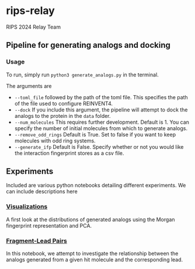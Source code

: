 # rips-relay
RIPS 2024 Relay Team

## Pipeline for generating analogs and docking

### Usage

To run, simply run `python3 generate_analogs.py` in the terminal. 

The arguments are

* `--toml_file` followed by the path of the toml file. This specifies the path of the file used to configure REINVENT4.
* `--dock` If you include this argument, the pipeline will attempt to dock the analogs to the protein in the `data` folder.
* `--num_molecules` This requires further development. Default is 1. You can specify the number of initial molecules from which to generate analogs.
* `--remove_odd_rings` Default is True. Set to false if you want to keep molecules with odd ring systems.
* `--generate_ifp` Default is False. Specify whether or not you would like the interaction fingerprint stores as a csv file.



## Experiments

Included are various python notebooks detailing different experiments. We can include descriptions here

### [Visualizations](experiments/visualizations.ipynb)

A first look at the distributions of generated analogs using the Morgan fingerprint representation and PCA.

### [Fragment-Lead Pairs](experiments/fragment_lead_pairs.ipynb)

In this notebook, we attempt to investigate the relationship between the analogs generated from a given hit molecule and the corresponding lead.

